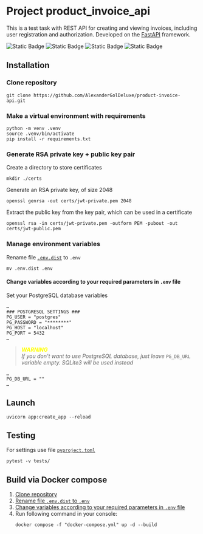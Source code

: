 # Project product_invoice_api
This is a test task with REST API for creating and viewing invoices, including user registration and authorization.
Developed on the [FastAPI](https://fastapi.tiangolo.com) framework.

![Static Badge](https://img.shields.io/badge/Python-3.10+-blue?logo=python&logoColor=blue&labelColor=white)
![Static Badge](https://img.shields.io/badge/FastAPI-0.115.6-009485?logo=fastapi&labelColor=white)
![Static Badge](https://img.shields.io/badge/PostgreSQL-white?logo=postgresql)
![Static Badge](https://img.shields.io/badge/PyTest-8.3.4-009FE3?logo=pytest&labelColor=white)

## Installation

### Clone repository
```console
git clone https://github.com/AlexanderGolDeluxe/product-invoice-api.git
```

### Make a virtual environment with requirements

```console
python -m venv .venv
source .venv/bin/activate
pip install -r requirements.txt
```

### Generate RSA private key + public key pair

Create a directory to store certificates
```console
mkdir ./certs
```

Generate an RSA private key, of size 2048
```shell
openssl genrsa -out certs/jwt-private.pem 2048
```

Extract the public key from the key pair, which can be used in a certificate
```shell
openssl rsa -in certs/jwt-private.pem -outform PEM -pubout -out certs/jwt-public.pem
```

### Manage environment variables

Rename file [`.env.dist`](/.env.dist) to `.env`
```console
mv .env.dist .env
```

#### Change variables according to your required parameters in `.env` file

Set your PostgreSQL database variables
```
…
### POSTGRESQL SETTINGS ###
PG_USER = "postgres"
PG_PASSWORD = "********"
PG_HOST = "localhost"
PG_PORT = 5432
…
```

> <span style="color:yellow">***WARNING***</span>  
*If you don't want to use PostgreSQL database, just leave* `PG_DB_URL` *variable empty. SQLite3 will be used instead*
```
…
PG_DB_URL = ""
…
```

## Launch

```console
uvicorn app:create_app --reload
```

## Testing

For settings use file [`pyproject.toml`](/pyproject.toml)
```console
pytest -v tests/
```

## Build via Docker compose

1. [Clone repository](#clone-repository)
2. [Rename file `.env.dist` to `.env`](#manage-environment-variables)
3. [Change variables according to your required parameters in `.env` file](#change-variables-according-to-your-required-parameters-in-env-file)
4.  Run following command in your console:
    ```console
    docker compose -f "docker-compose.yml" up -d --build
    ```

